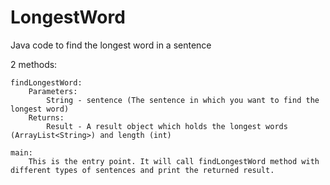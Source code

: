 # LongestWord
Java code to find the longest word in a sentence



2 methods:

	findLongestWord:
		Parameters:
			String - sentence (The sentence in which you want to find the longest word)
		Returns:
			Result - A result object which holds the longest words (ArrayList<String>) and length (int)
			
	main:
		This is the entry point. It will call findLongestWord method with different types of sentences and print the returned result.
		
		
